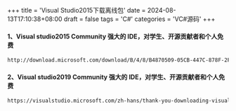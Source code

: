 +++
title = 'Visual Studio2015下载离线包'
date = 2024-08-13T17:10:38+08:00
draft = false
tags = 'C#'
categories = 'VC#源码'
+++

#### 1、Visual studio2015 Community 强大的 IDE，对学生、开源贡献者和个人免费
``` html {linenos=inline}
http://download.microsoft.com/download/B/4/8/B4870509-05CB-447C-878F-2F80E4CB464C/vs2015.com_chs.iso
```
#### 2、Visual studio2019 Community 强大的 IDE，对学生、开源贡献者和个人免费
``` html {linenos=inline}
https://visualstudio.microsoft.com/zh-hans/thank-you-downloading-visual-studio/?sku=Community&rel=16&src=myvs&utm_medium=microsoft&utm_source=my.visualstudio.com&utm_campaign=download&utm_content=vs+community+2019
```